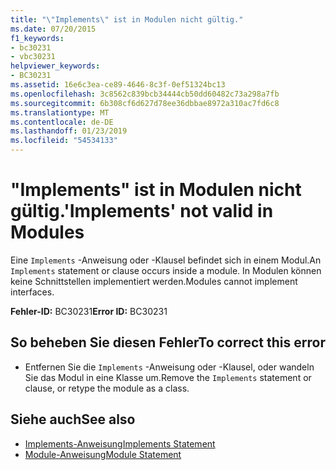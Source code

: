 ```yaml
---
title: "\"Implements\" ist in Modulen nicht gültig."
ms.date: 07/20/2015
f1_keywords:
- bc30231
- vbc30231
helpviewer_keywords:
- BC30231
ms.assetid: 16e6c3ea-ce89-4646-8c3f-0ef51324bc13
ms.openlocfilehash: 3c8562c839bcb34444cb50dd60482c73a298a7fb
ms.sourcegitcommit: 6b308cf6d627d78ee36dbbae8972a310ac7fd6c8
ms.translationtype: MT
ms.contentlocale: de-DE
ms.lasthandoff: 01/23/2019
ms.locfileid: "54534133"
---
```

# <a name="implements-not-valid-in-modules"></a><span data-ttu-id="8e64f-102">"Implements" ist in Modulen nicht gültig.</span><span class="sxs-lookup"><span data-stu-id="8e64f-102">'Implements' not valid in Modules</span></span>
<span data-ttu-id="8e64f-103">Eine `Implements` -Anweisung oder -Klausel befindet sich in einem Modul.</span><span class="sxs-lookup"><span data-stu-id="8e64f-103">An `Implements` statement or clause occurs inside a module.</span></span> <span data-ttu-id="8e64f-104">In Modulen können keine Schnittstellen implementiert werden.</span><span class="sxs-lookup"><span data-stu-id="8e64f-104">Modules cannot implement interfaces.</span></span>  
  
 <span data-ttu-id="8e64f-105">**Fehler-ID:** BC30231</span><span class="sxs-lookup"><span data-stu-id="8e64f-105">**Error ID:** BC30231</span></span>  
  
## <a name="to-correct-this-error"></a><span data-ttu-id="8e64f-106">So beheben Sie diesen Fehler</span><span class="sxs-lookup"><span data-stu-id="8e64f-106">To correct this error</span></span>  
  
-   <span data-ttu-id="8e64f-107">Entfernen Sie die `Implements` -Anweisung oder -Klausel, oder wandeln Sie das Modul in eine Klasse um.</span><span class="sxs-lookup"><span data-stu-id="8e64f-107">Remove the `Implements` statement or clause, or retype the module as a class.</span></span>  
  
## <a name="see-also"></a><span data-ttu-id="8e64f-108">Siehe auch</span><span class="sxs-lookup"><span data-stu-id="8e64f-108">See also</span></span>
- [<span data-ttu-id="8e64f-109">Implements-Anweisung</span><span class="sxs-lookup"><span data-stu-id="8e64f-109">Implements Statement</span></span>](../../visual-basic/language-reference/statements/implements-statement.md)
- [<span data-ttu-id="8e64f-110">Module-Anweisung</span><span class="sxs-lookup"><span data-stu-id="8e64f-110">Module Statement</span></span>](../../visual-basic/language-reference/statements/module-statement.md)
